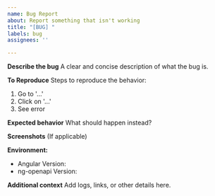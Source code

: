 ```yaml
---
name: Bug Report
about: Report something that isn't working
title: "[BUG] "
labels: bug
assignees: ''

---
```


**Describe the bug**
A clear and concise description of what the bug is.

**To Reproduce**
Steps to reproduce the behavior:
1. Go to '...'
2. Click on '...'
3. See error

**Expected behavior**
What should happen instead?

**Screenshots**
(If applicable)

**Environment:**
- Angular Version:
- ng-openapi Version:

**Additional context**
Add logs, links, or other details here.
